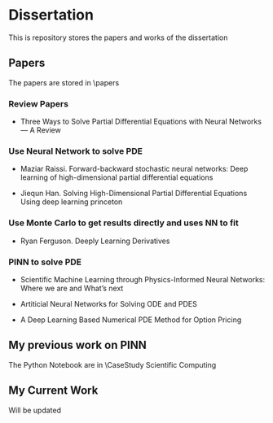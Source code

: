 # Dissertation
This is repository stores the papers and works of the dissertation

## Papers
The papers are stored in \papers


### Review Papers
* Three Ways to Solve Partial Differential Equations with Neural
Networks — A Review

### Use Neural Network to solve PDE
* Maziar Raissi. Forward-backward stochastic neural networks: Deep learning of
high-dimensional partial differential equations

* Jiequn Han. Solving High-Dimensional Partial Differential Equations Using deep learning princeton

### Use Monte Carlo to get results directly and uses NN to fit 
* Ryan Ferguson. Deeply Learning Derivatives

### PINN to solve PDE
* Scientific Machine Learning through
Physics-Informed Neural Networks: Where
we are and What’s next

* Artiticial Neural Networks for Solving ODE and PDES

* A Deep Learning Based Numerical PDE Method
for Option Pricing

## My previous work on PINN
The Python Notebook are in \CaseStudy Scientific Computing

## My Current Work
Will be updated